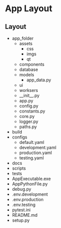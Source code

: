 # App Layout

## Layout

- app_folder
  - assets
    - css
    - imgs
    - qt
  - components
  - database
  - models
    - app_data.py
  - ui
  - worksers
  - \_\_init\_\_.py
  - app.py
  - config.py
  - constants.py
  - core.py
  - logger.py
  - paths.py
- build
- configs
  - default.yaml
  - development.yaml
  - production.yaml
  - testing.yaml
- docs
- scripts
- tests
- AppExecutable.exe
- AppPythonFile.py
- debug.py
- .env.development
- .env.production
- .env.testing
- pytest.ini
- README.md
- setup.py
